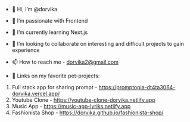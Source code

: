 - 👋 Hi, I’m @dorvika
- 👀 I’m passionate with Frontend
- 🌱 I’m currently learning Next.js
- 💞️ I’m looking to collaborate on interesting and difficult projects to gain experience
- 📫 How to reach me - dorvika2@gmail.com

- 🔗 Links on my favorite pet-projects:
1. Full stack app for sharing prompt - https://promptopia-dt4ta3064-dorvika.vercel.app/
2. Youtube Clone - https://youtube-clone-dorvika.netlify.app
3. Music App - https://music-app-lyriks.netlify.app
4. Fashionista Shop - https://dorvika.github.io/fashionista-shop/

<!---
dorvika/dorvika is a ✨ special ✨ repository because its `README.md` (this file) appears on your GitHub profile.
You can click the Preview link to take a look at your changes.
--->
